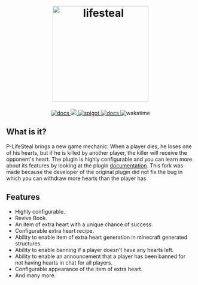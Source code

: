 <h1 align="center">
  <br>
  <img src="https://i.imgur.com/5JvGyWc.png" alt="lifesteal" width="256">
  <br>
</h1>

<p align="center">
    <a href="https://ls.przemus.xyz/" target="_blank">
        <img href="https://ls.przemus.xyz/" alt="docs" src="https://img.shields.io/badge/docs-important?style=for-the-badge"/>
    </a>
    <a href="https://discord.gg/8sjwaQTHGC" alt="discord" target="_blank">
        <img src="https://img.shields.io/badge/discord-informational?style=for-the-badge"/>
    </a>
    <a href="https://www.spigotmc.org/resources/p-lifesteal.101967/" target="_blank">
        <img alt="spigot" src="https://img.shields.io/badge/spigot-yellow?style=for-the-badge"/>
    </a>
    <a href="https://www.paypal.me/devprzemus" target="_blank">
        <img href="https://www.paypal.me/devprzemus" alt="docs" src="https://img.shields.io/badge/donate-blueviolet?style=for-the-badge"/>
    </a>
    <img alt="wakatime" src="https://wakatime.com/badge/user/df5da6b0-e47d-4830-9381-6a2157613310/project/18b51dc6-ad4c-4bb0-b15b-b5c36498d6b3.svg?style=for-the-badge"/>
</p>

## What is it?

P-LifeSteal brings a new game mechanic. When a player dies, he loses one of his hearts, but if he is killed by another
player, the killer will receive the opponent's heart. The plugin is highly configurable and you can learn more about its
features by looking at the plugin [documentation](https://ls.przemus.xyz/). This fork was made because the developer of 
the original plugin did not fix the bug in which you can withdraw more hearts than the player has

## Features

- Highly configurable.
- Revive Book.
- An item of extra heart with a unique chance of success.
- Configurable extra heart recipe.
- Ability to enable item of extra heart generation in minecraft generated structures.
- Ability to enable banning if a player doesn't have any hearts left.
- Ability to enable an announcement that a player has been banned for not having hearts in chat for all players.
- Configurable appearance of the item of extra heart.
- And many more.
